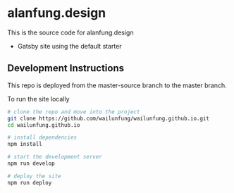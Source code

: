 # alanfung.design
This is the source code for alanfung.design
* Gatsby site using the default starter

## Development Instructions
This repo is deployed from the master-source branch to the master branch.

To run the site locally
```sh
# clone the repo and move into the project
git clone https://github.com/wailunfung/wailunfung.github.io.git
cd wailunfung.github.io

# install dependencies
npm install

# start the development server
npm run develop

# deploy the site
npm run deploy
```
